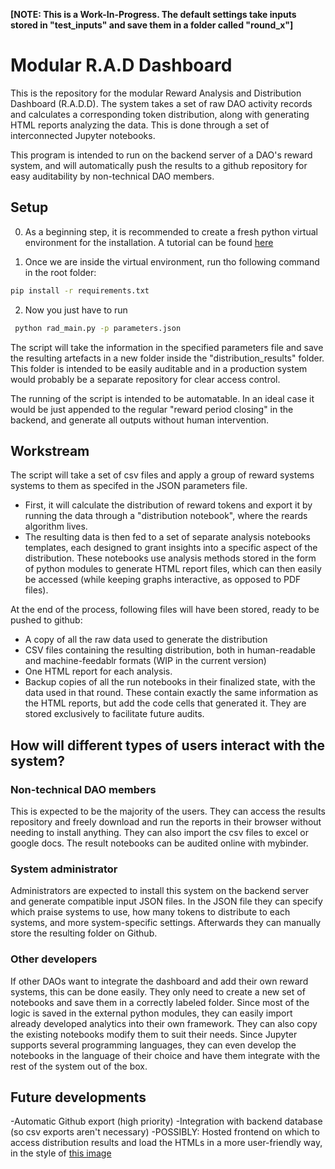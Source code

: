 **[NOTE: This is a Work-In-Progress. The default settings take inputs stored in "test_inputs" and save them in a folder called "round_x"]**
# Modular R.A.D Dashboard

This is the repository for the modular Reward Analysis and Distribution Dashboard (R.A.D.D). The system takes a set of raw  DAO activity records and calculates a corresponding token distribution, along with generating HTML reports analyzing the data. This is done through a set of interconnected Jupyter notebooks.

This program is intended to run on the backend server of a DAO's reward system, and will automatically push the results to a github repository for easy auditability by non-technical DAO members.

## Setup
 
0.  As a beginning step, it is recommended to create a fresh python virtual environment for the installation. A tutorial can be found [here](https://www.tutorialspoint.com/python-virtual-environment) 

1. Once we are inside the virtual environment, run tho following command in the root folder:   

```bash
pip install -r requirements.txt
```
2. Now you just have to run 
```bash 
 python rad_main.py -p parameters.json
```

The script will take the information in the specified parameters file and save the resulting artefacts in a new folder inside the "distribution_results" folder. This folder is intended to be easily auditable and in a production system would probably be a separate repository for clear access control.

The running of the script is intended to be automatable. In an ideal case it would be just appended to the regular "reward period closing" in the backend, and generate all outputs without human intervention.

## Workstream
The script will take a set of csv files and apply a group of reward systems systems to them as specifed in the JSON parameters file. 
- First, it will calculate the distribution of reward tokens and export it  by running the data through a "distribution notebook", where the reards algorithm lives.
- The resulting data is then fed to a set of separate analysis notebooks templates, each designed to grant insights into a specific aspect of the distribution. These notebooks use analysis methods stored in the form of python modules to generate HTML report files, which can then easily be accessed (while keeping graphs interactive, as opposed to PDF files).  

At the end of the process, following files will have been stored, ready to be pushed to github:
- A copy of all the raw data used to generate the distribution
- CSV files containing the resulting distribution, both in human-readable and machine-feedablr formats (WIP in the current version)
- One HTML report for each analysis.
- Backup copies of all the run notebooks in their finalized state, with the data used in that round. These contain exactly the same information as the HTML reports, but add the code cells that generated it. They are stored exclusively to facilitate future audits. 

## How will different types of users interact with the system?

### Non-technical DAO members
This is expected to be the majority of the users. They can access the results repository and freely download and run the reports in their browser without needing to install anything. They can also import the csv files to excel or google docs. The result notebooks can be audited online with mybinder.

### System administrator
Administrators are expected to install this system on the backend server and generate compatible input JSON files.  In the JSON file they can specify which praise systems to use, how many tokens to distribute to each systems, and more system-specific settings. Afterwards they can manually store the resulting folder on Github.

### Other developers 
If other DAOs want to integrate the dashboard and add their own reward systems, this can be done easily. They only need to create a new set of notebooks and save them in a correctly labeled folder. Since most of the logic is saved in the external python modules, they can easily import already developed analytics into their own framework. They can also copy the existing notebooks modify them to suit their needs. Since Jupyter supports several programming languages, they can even develop the notebooks in the language of their choice and have them integrate with the rest of the system out of the box. 

## Future developments
-Automatic Github export (high priority)
-Integration with backend database (so csv exports aren't necessary)
-POSSIBLY: Hosted frontend on which to access distribution results and load the HTMLs in a more user-friendly way, in the style of [this image](https://images.zenhubusercontent.com/5fdba670baa205320c5a291e/0e7b21b2-a8ec-40e4-9a31-07f6d64eb4bb)
